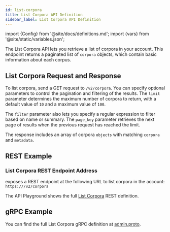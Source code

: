 ```yaml
---
id: list-corpora
title: List Corpora API Definition
sidebar_label: List Corpora API Definition
---
```


import {Config} from '@site/docs/definitions.md';
import {vars} from '@site/static/variables.json';

The List Corpora API lets you retrieve a list of corpora in your account. This 
endpoint returns a paginated list of `corpora` objects, which contain basic 
information about each corpus.

## List Corpora Request and Response

To list corpora, send a GET request to `/v2/corpora`. You can specify optional 
parameters to control the pagination and filtering of the results. The `limit` 
parameter determines the maximum number of corpora to return, with a default 
value of `10` and a maximum value of `100`. 

The `filter` parameter also lets you specify a regular expression to filter  
based on name or summary. The `page_key` parameter retrieves the next page of 
results when the previous request has reached the limit.

The response includes an array of corpora `objects` with matching `corpora` and 
`metadata`.

## REST Example

### List Corpora REST Endpoint Address

<Config v="names.product"/> exposes a REST endpoint at the following URL
to list corpora in the account:
<code>https://<Config v="domains.rest.admin"/>/v2/corpora</code>

The API Playground shows the full [List Corpora](/docs/rest-api/list-corpora) REST definition.

## gRPC Example

You can find the full List Corpora gRPC definition at [admin.proto](https://github.com/vectara/protos/blob/main/admin.proto).